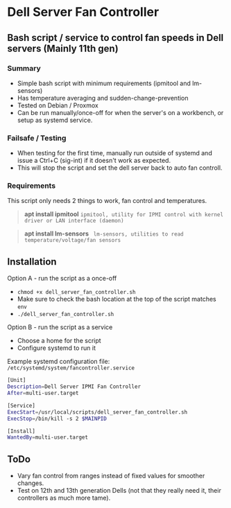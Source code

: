 # Dell Server Fan Controller
## Bash script / service to control fan speeds in Dell servers (Mainly 11th gen)

### Summary
- Simple bash script with minimum requirements (ipmitool and lm-sensors)
- Has temperature averaging and sudden-change-prevention
- Tested on Debian / Proxmox
- Can be run manually/once-off for when the server's on a workbench, or setup as systemd service.

### Failsafe / Testing
- When testing for the first time, manually run outside of systemd and issue a Ctrl+C (sig-int) if it doesn't work as expected.
- This will stop the script and set the dell server back to auto fan controll.

### Requirements
This script only needs 2 things to work, fan control and temperatures.

> **apt install ipmitool**
`
ipmitool, utility for IPMI control with kernel driver or LAN interface (daemon)
`

> **apt install lm-sensors**
` 
lm-sensors, utilities to read temperature/voltage/fan sensors
`

## Installation

Option A - run the script as a once-off
- `chmod +x dell_server_fan_controller.sh`
- Make sure to check the bash location at the top of the script matches `env`
- `./dell_server_fan_controller.sh`

Option B - run the script as a service
- Choose a home for the script
- Configure systemd to run it

Example systemd configuration file: `/etc/systemd/system/fancontroller.service`
```sh
[Unit]
Description=Dell Server IPMI Fan Controller
After=multi-user.target

[Service]
ExecStart=/usr/local/scripts/dell_server_fan_controller.sh
ExecStop=/bin/kill -s 2 $MAINPID

[Install]
WantedBy=multi-user.target
```

## ToDo

- Vary fan control from ranges instead of fixed values for smoother changes.
- Test on 12th and 13th generation Dells (not that they really need it, their controllers as much more tame).

